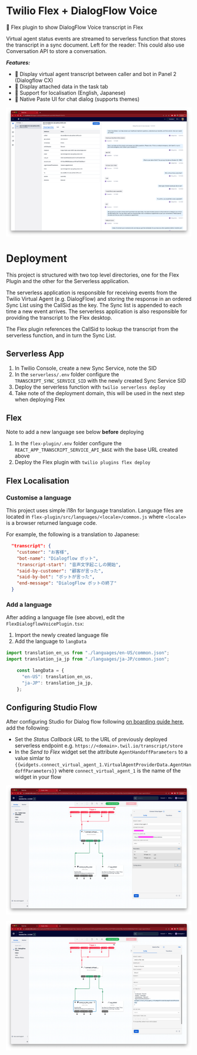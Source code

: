 # Twilio Flex + DialogFlow Voice

🍭 Flex plugin to show DialogFlow Voice transcript in Flex

Virtual agent status events are streamed to serverless function that stores the transcript in a sync document.   Left for the reader:  This could also use Conversation API to store a conversation.

**_Features:_**

- 🌟 Display virtual agent transcript between caller and bot in Panel 2 (Dialogflow CX)
- 🌟 Display attached data in the task tab
- 🌟 Support for localisation (English, Japanese)
- 🌟 Native Paste UI for chat dialog (supports themes)


![display](./docs/flex-dialogflow.png)


# Deployment
This project is structured with two top level directories, one for the Flex Plugin and the other for the Serverless application.

The serverless application is responsible for receiving events from the Twilio Virtual Agent (e.g. DialogFlow) and storing the response in an ordered Sync List using the CallSid as the key.  The Sync list is appended to each time a new event arrives. The serverless application is also responsible for providing the transcript to the Flex desktop.

The Flex plugin references the CallSid to lookup the transcript from the serverless function, and in turn the Sync List.


## Serverless App
1. In Twilio Console, create a new Sync Service, note the SID
2. In the `serverless/.env` folder configure the `TRANSCRIPT_SYNC_SERVICE_SID` with the newly created Sync Service SID
3. Deploy the serverless function with `twilio serverless deploy`
4. Take note of the deployment domain, this will be used in the next step when deploying Flex

## Flex
Note to add a new language see below **before** deploying
1. In the `flex-plugin/.env` folder configure the `REACT_APP_TRANSCRIPT_SERVICE_API_BASE` with the base URL created above
2. Deploy the Flex plugin with `twilio plugins flex deploy`


## Flex Localisation

### Customise a language
This project uses simple i18n for language translation.  Language files are located in `flex-plugin/src/languages/<locale>/common.js` where `<locale>` is a browser returned language code.

For example, the following is a translation to Japanese:
```json
  "transcript": {
    "customer": "お客様",
    "bot-name": "Dialogflow ボット",
    "transcript-start": "音声文字起こしの開始",
    "said-by-customer": "顧客が言った",
    "said-by-bot": "ボットが言った",
    "end-message": "DialogFlow ボットの終了"
  }
```

### Add a language
After adding a language file (see above), edit the `FlexDialogflowVoicePlugin.tsx`:
1. Import the newly created language file
2. Add the language to `langData`


``` ts
import translation_en_us from "./languages/en-US/common.json";
import translation_ja_jp from "./languages/ja-JP/common.json";
```

```ts
    const langData = {
      "en-US": translation_en_us,
      "ja-JP": translation_ja_jp,
    };
```

## Configuring Studio Flow

After configuring Studio for Dialog flow following [on boarding guide here](https://www.twilio.com/docs/voice/virtual-agent/dialogflow-cx-onboarding), add the following:
- Set the _Status Callback URL_ to the URL of previously deployed serverless endpoint e.g. `https://<domain>.twil.io/transcript/store`
- In the _Send to Flex_ widget set the attribute `AgentHandoffParameters` to a value simlar to `{{widgets.connect_virtual_agent_1.VirtualAgentProviderData.AgentHandoffParameters}}` where `connect_virtual_agent_1` is the name of the widget in your flow


![display](./docs/studio-callback.png)


![display](./docs/studio-flex.png)